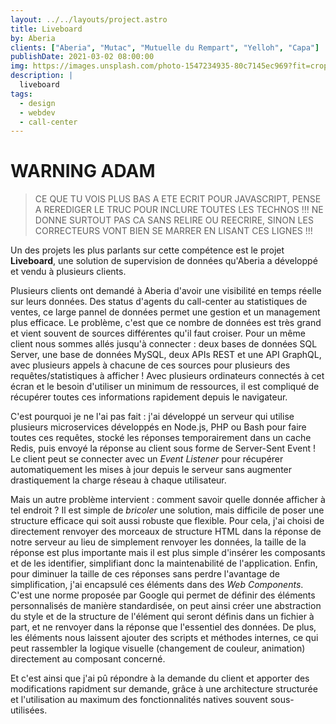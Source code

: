 ```yaml
---
layout: ../../layouts/project.astro
title: Liveboard
by: Aberia
clients: ["Aberia", "Mutac", "Mutuelle du Rempart", "Yelloh", "Capa"]
publishDate: 2021-03-02 08:00:00
img: https://images.unsplash.com/photo-1547234935-80c7145ec969?fit=crop&w=1400&h=700&q=75
description: |
  liveboard
tags:
  - design
  - webdev
  - call-center
---
```


# WARNING ADAM

> CE QUE TU VOIS PLUS BAS A ETE ECRIT POUR JAVASCRIPT, PENSE A REREDIGER LE TRUC POUR INCLURE TOUTES LES TECHNOS !!!
> NE DONNE SURTOUT PAS CA SANS RELIRE OU REECRIRE, SINON LES CORRECTEURS VONT BIEN SE MARRER EN LISANT CES LIGNES !!!

Un des projets les plus parlants sur cette compétence est le projet **Liveboard**, une solution de supervision de données qu'Aberia a développé et vendu à plusieurs clients.

Plusieurs clients ont demandé à Aberia d'avoir une visibilité en temps réelle sur leurs données. Des status d'agents du call-center au statistiques de ventes, ce large pannel de données permet une gestion et un management plus efficace. Le problème, c'est que ce nombre de données est très grand et vient souvent de sources différentes qu'il faut croiser. Pour un même client nous sommes allés jusqu'à connecter : deux bases de données SQL Server, une base de données MySQL, deux APIs REST et une API GraphQL, avec plusieurs appels à chacune de ces sources pour plusieurs des requêtes/statistiques à afficher ! Avec plusieurs ordinateurs connectés à cet écran et le besoin d'utiliser un minimum de ressources, il est compliqué de récupérer toutes ces informations rapidement depuis le navigateur.

C'est pourquoi je ne l'ai pas fait : j'ai développé un serveur qui utilise plusieurs microservices développés en Node.js, PHP ou Bash pour faire toutes ces requêtes, stocké les réponses temporairement dans un cache Redis, puis envoyé la réponse au client sous forme de Server-Sent Event ! Le client peut se connecter avec un _Event Listener_ pour récupérer automatiquement les mises à jour depuis le serveur sans augmenter drastiquement la charge réseau à chaque utilisateur.

Mais un autre problème intervient : comment savoir quelle donnée afficher à tel endroit ? Il est simple de _bricoler_ une solution, mais difficile de poser une structure efficace qui soit aussi robuste que flexible. Pour cela, j'ai choisi de directement renvoyer des morceaux de structure HTML dans la réponse de notre serveur au lieu de simplement renvoyer les données, la taille de la réponse est plus importante mais il est plus simple d'insérer les composants et de les identifier, simplifiant donc la maintenabilité de l'application. Enfin, pour diminuer la taille de ces réponses sans perdre l'avantage de simplification, j'ai encapsulé ces éléments dans des _Web Components_. C'est une norme proposée par Google qui permet de définir des éléments personnalisés de manière standardisée, on peut ainsi créer une abstraction du style et de la structure de l'élément qui seront définis dans un fichier à part, et ne renvoyer dans la réponse que l'essentiel des données. De plus, les éléments nous laissent ajouter des scripts et méthodes internes, ce qui peut rassembler la logique visuelle (changement de couleur, animation) directement au composant concerné.

Et c'est ainsi que j'ai pû répondre à la demande du client et apporter des modifications rapidment sur demande, grâce à une architecture structurée et l'utilisation au maximum des fonctionnalités natives souvent sous-utilisées.
